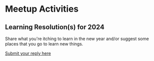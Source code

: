 # Meetup Activities

## Learning Resolution(s) for 2024

Share what you're itching to learn in the new year and/or suggest some places that you go to learn new things.

<a target="_blank" rel="noopener noreferrer" href="https://docs.google.com/forms/d/e/1FAIpQLSfGHOSCdIv6VpPLMRJawNxMboJ8NvM38B1bEygVrNqVu1PQGQ/viewform?usp=sharing">Submit your reply here</a>
